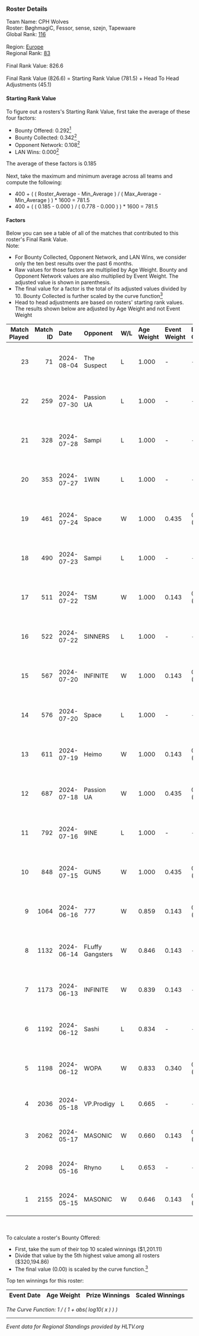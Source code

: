 ### Roster Details<br />
Team Name: CPH Wolves<br />
Roster: BøghmagiC, Fessor, sense, szejn, Tapewaare<br />
Global Rank: [116](../standings_global.md)<br />
<br />
Region: [Europe]( ../standings_europe.md)<br />
Regional Rank: [83]( ../standings_europe.md)<br />
<br />
Final Rank Value:  826.6<br />
<br />
Final Rank Value (826.6) = Starting Rank Value (781.5) + Head To Head Adjustments (45.1)<br />

#### Starting Rank Value<br />
To figure out a rosters's Starting Rank Value, first take the average of these four factors:<br />
- Bounty Offered: 0.292[<sup>1</sup>](#table2)
- Bounty Collected: 0.342[<sup>2</sup>](#table1)
- Opponent Network: 0.108[<sup>2</sup>](#table1)
- LAN Wins: 0.000[<sup>2</sup>](#table1)

The average of these factors is 0.185<br />
<br />
Next, take the maximum and minimum average across all teams and compute the following:<br />
- 400 + ( ( Roster_Average - Min_Average ) / ( Max_Average - Min_Average ) ) * 1600 = 781.5
- 400 + ( ( 0.185 - 0.000 ) / ( 0.778 - 0.000 ) ) * 1600 = 781.5


#### Factors<br />
Below you can see a table of all of the matches that contributed to this roster's Final Rank Value.<br />
Note:<br />

- For Bounty Collected, Opponent Network, and LAN Wins, we consider only the ten best results over the past 6 months.
- Raw values for those factors are multiplied by Age Weight. Bounty and Opponent Network values are also multiplied by Event Weight. The adjusted value is shown in parenthesis.
- The final value for a factor is the total of its adjusted values divided by 10. Bounty Collected is further scaled by the curve function[<sup>3</sup>](#curveFunction)
- Head to head adjustments are based on rosters' starting rank values. The results shown below are adjusted by Age Weight and not Event Weight
<span id="table1"></span><br />


| Match Played | Match ID | Date       | Opponent         | W/L | Age Weight | Event Weight | Bounty Collected | Opponent Network | LAN Wins  | H2H Adj. | Roster                                      |
| -: | -: | :- | :- | :- | :- | :- | :- | :- | :- | -: | :- |
|           23 |       71 | 2024-08-04 | The Suspect      | L   | 1.000      | -            | -                | -                | -         |   -13.91 | BøghmagiC, Fessor, sense, szejn, Tapewaare  |
|           22 |      259 | 2024-07-30 | Passion UA       | L   | 1.000      | -            | -                | -                | -         |    -6.20 | BøghmagiC, Fessor, sense, szejn, Tapewaare  |
|           21 |      328 | 2024-07-28 | Sampi            | L   | 1.000      | -            | -                | -                | -         |   -12.66 | BøghmagiC, Fessor, sense, szejn, Tapewaare  |
|           20 |      353 | 2024-07-27 | 1WIN             | L   | 1.000      | -            | -                | -                | -         |   -10.23 | BøghmagiC, Fessor, sense, szejn, Tapewaare  |
|           19 |      461 | 2024-07-24 | Space            | W   | 1.000      | 0.435        | 0.006 (0.003)    | 0.429 (0.187)    | 0 (0.000) |    18.68 | BøghmagiC, Fessor, sense, szejn, Tapewaare  |
|           18 |      490 | 2024-07-23 | Sampi            | L   | 1.000      | -            | -                | -                | -         |   -13.34 | BøghmagiC, Fessor, sense, szejn, Tapewaare  |
|           17 |      511 | 2024-07-22 | TSM              | W   | 1.000      | 0.143        | 0.040 (0.006)    | 0.500 (0.071)    | 0 (0.000) |    22.88 | BøghmagiC, Fessor, sense, szejn, Tapewaare  |
|           16 |      522 | 2024-07-22 | SINNERS          | L   | 1.000      | -            | -                | -                | -         |    -9.28 | BøghmagiC, Fessor, sense, szejn, Tapewaare  |
|           15 |      567 | 2024-07-20 | INFINITE         | W   | 1.000      | 0.143        | 0.000 (0.000)    | 0.182 (0.026)    | 0 (0.000) |     6.28 | BøghmagiC, Fessor, sense, szejn, Tapewaare  |
|           14 |      576 | 2024-07-20 | Space            | L   | 1.000      | -            | -                | -                | -         |   -12.28 | BøghmagiC, Fessor, sense, szejn, Tapewaare  |
|           13 |      611 | 2024-07-19 | Heimo            | W   | 1.000      | 0.143        | 0.006 (0.001)    | 0.103 (0.015)    | 0 (0.000) |     7.58 | BøghmagiC, Fessor, sense, szejn, Tapewaare  |
|           12 |      687 | 2024-07-18 | Passion UA       | W   | 1.000      | 0.435        | 0.173 (0.075)    | 1.000 (0.435)    | 0 (0.000) |    23.66 | BøghmagiC, Fessor, sense, szejn, Tapewaare  |
|           11 |      792 | 2024-07-16 | 9INE             | L   | 1.000      | -            | -                | -                | -         |   -12.33 | BøghmagiC, Fessor, sense, shadiy, Tapewaare |
|           10 |      848 | 2024-07-15 | GUN5             | W   | 1.000      | 0.435        | 0.072 (0.031)    | 0.550 (0.239)    | 0 (0.000) |    22.29 | BøghmagiC, Fessor, sense, szejn, Tapewaare  |
|            9 |     1064 | 2024-06-16 | 777              | W   | 0.859      | 0.143        | 0.015 (0.002)    | 0.173 (0.021)    | 0 (0.000) |    10.31 | BøghmagiC, Fessor, szejn, Tapewaare, tOPZ   |
|            8 |     1132 | 2024-06-14 | FLuffy Gangsters | W   | 0.846      | 0.143        | -                | 0.216 (0.026)    | 0 (0.000) |     6.47 | BøghmagiC, Fessor, szejn, Tapewaare, tOPZ   |
|            7 |     1173 | 2024-06-13 | INFINITE         | W   | 0.839      | 0.143        | -                | 0.182 (0.022)    | 0 (0.000) |     5.60 | BøghmagiC, Fessor, szejn, Tapewaare, tOPZ   |
|            6 |     1192 | 2024-06-12 | Sashi            | L   | 0.834      | -            | -                | -                | -         |    -2.40 | BøghmagiC, Fessor, szejn, Tapewaare, tOPZ   |
|            5 |     1198 | 2024-06-12 | WOPA             | W   | 0.833      | 0.340        | 0.001 (0.000)    | 0.121 (0.034)    | 0 (0.000) |     7.16 | BøghmagiC, Fessor, szejn, Tapewaare, tOPZ   |
|            4 |     2036 | 2024-05-18 | VP.Prodigy       | L   | 0.665      | -            | -                | -                | -         |    -7.93 | Basso, BøghmagiC, Fessor, szejn, vigg0      |
|            3 |     2062 | 2024-05-17 | MASONIC          | W   | 0.660      | 0.143        | 0.009 (0.001)    | -                | -         |    10.11 | Basso, BøghmagiC, Fessor, szejn, vigg0      |
|            2 |     2098 | 2024-05-16 | Rhyno            | L   | 0.653      | -            | -                | -                | -         |    -5.31 | Basso, BøghmagiC, Fessor, szejn, vigg0      |
|            1 |     2155 | 2024-05-15 | MASONIC          | W   | 0.646      | 0.143        | 0.009 (0.001)    | -                | -         |     9.93 | Basso, BøghmagiC, Fessor, szejn, vigg0      |

<br />
<span id="table2"></span><br />
To calculate a roster's Bounty Offered:<br />

- First, take the sum of their top 10 scaled winnings ($1,201.11)
- Divide that value by the 5th highest value among all rosters ($320,194.86)
- The final value (0.00) is scaled by the curve function.[<sup>3</sup>](#curveFunction)

Top ten winnings for this roster:<br />

| Event Date | Age Weight | Prize Winnings | Scaled Winnings |
| :- | -: | :- | :- |


<span id="curveFunction"></span>_The Curve Function: 1 / ( 1 + abs( log10( x ) ) )_<br />

---
_Event data for Regional Standings provided by HLTV.org_<br />
